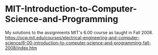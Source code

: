 # MIT-Introduction-to-Computer-Science-and-Programming
My solutions to the assignments MIT's 6.00 course as taught in Fall 2008. 
https://ocw.mit.edu/courses/electrical-engineering-and-computer-science/6-00-introduction-to-computer-science-and-programming-fall-2008/index.htm
